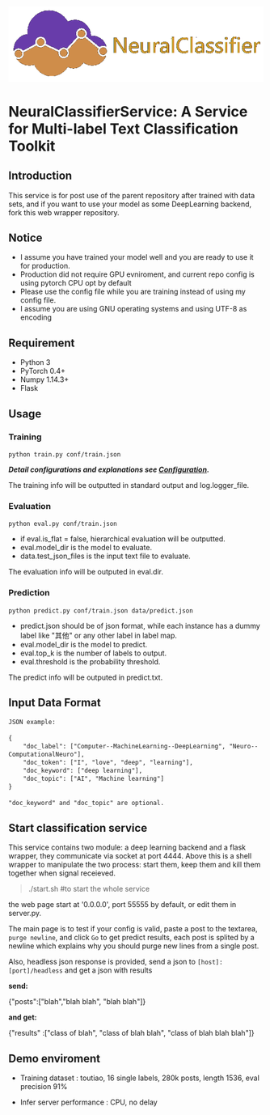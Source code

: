 ![NeuralClassifier Logo](readme/logo.png)

# NeuralClassifierService: A Service for Multi-label Text Classification Toolkit

## Introduction

This service is for post use of the parent repository after trained with data sets, and if you want to use your model as some DeepLearning backend, fork this web wrapper repository.

## Notice

* I assume you have trained your model well and you are ready to use it for production.
* Production did not require GPU evniroment, and current repo config is using pytorch CPU opt by default
* Please use the config file while you are training instead of using my config file.
* I assume you are using GNU operating systems and using UTF-8 as encoding

## Requirement

* Python 3
* PyTorch 0.4+
* Numpy 1.14.3+
* Flask

## Usage

### Training

    python train.py conf/train.json

***Detail configurations and explanations see [Configuration](readme/Configuration.md).***

The training info will be outputted in standard output and log.logger\_file.

### Evaluation
    python eval.py conf/train.json

* if eval.is\_flat = false, hierarchical evaluation will be outputted.
* eval.model\_dir is the model to evaluate.
* data.test\_json\_files is the input text file to evaluate.

The evaluation info will be outputed in eval.dir.

### Prediction
    python predict.py conf/train.json data/predict.json

* predict.json should be of json format, while each instance has a dummy label like "其他" or any other label in label map.
* eval.model\_dir is the model to predict.
* eval.top\_k is the number of labels to output.
* eval.threshold is the probability threshold.

The predict info will be outputed in predict.txt.

## Input Data Format

    JSON example:

    {
        "doc_label": ["Computer--MachineLearning--DeepLearning", "Neuro--ComputationalNeuro"],
        "doc_token": ["I", "love", "deep", "learning"],
        "doc_keyword": ["deep learning"],
        "doc_topic": ["AI", "Machine learning"]
    }

    "doc_keyword" and "doc_topic" are optional.
## Start classification service

This service contains two module: a deep learning backend and a flask wrapper, they communicate via socket at port 4444. Above this is a shell wrapper to manipulate the two process: start them, keep them and kill them together when signal receieved.

>./start.sh #to start the whole service

the web page start at '0.0.0.0', port 55555 by default, or edit them in server.py.

The main page is to test if your config is valid, paste a post to the textarea,
`purge newline`, and click `Go` to get predict results, each post is splited by a newline which explains why you should purge new lines from a single post.



Also, headless json response is provided, send a json to `[host]:[port]/headless` and get a json with results

**send:**

{"posts":["blah","blah blah", "blah blah"]}

**and get:**

{"results" :["class of blah", "class of blah blah", "class of blah blah blah"]}

## Demo enviroment

* Training dataset : toutiao, 16 single labels, 280k posts, length 1536, eval precision 91%

* Infer server performance : CPU, no delay
